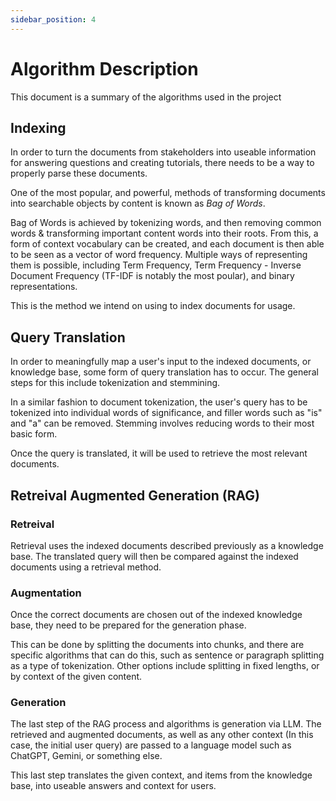 ```yaml
---
sidebar_position: 4
---
```



# Algorithm Description

This document is a summary of the algorithms used in the project

## Indexing

In order to turn the documents from stakeholders into useable information for answering questions and creating tutorials, there needs to be a way to properly parse these documents.

One of the most popular, and powerful, methods of transforming documents into searchable objects by content is known as *Bag of Words*.

Bag of Words is achieved by tokenizing words, and then removing common words & transforming important content words into their roots. From this, a form of context vocabulary can be created, and each document is then able to be seen as a vector of word frequency. Multiple ways of representing them is possible, including Term Frequency, Term Frequency - Inverse Document Frequency (TF-IDF is notably the most poular), and binary representations.

This is the method we intend on using to index documents for usage.

## Query Translation

In order to meaningfully map a user's input to the indexed documents, or knowledge base, some form of query translation has to occur. The general steps for this include tokenization and stemmining. 

In a similar fashion to document tokenization, the user's query has to be tokenized into individual words of significance, and filler words such as "is" and "a" can be removed. Stemming involves reducing words to their most basic form. 

Once the query is translated, it will be used to retrieve the most relevant documents. 

## Retreival Augmented Generation (RAG)

### Retreival

Retrieval uses the indexed documents described previously as a knowledge base. The translated query will then be compared against the indexed documents using a retrieval method.

### Augmentation

Once the correct documents are chosen out of the indexed knowledge base, they need to be prepared for the generation phase.

This can be done by splitting the documents into chunks, and there are specific algorithms that can do this, such as sentence or paragraph splitting as a type of tokenization. Other options include splitting in fixed lengths, or by context of the given content.

### Generation

The last step of the RAG process and algorithms is generation via LLM. The retrieved and augmented documents, as well as any other context (In this case, the initial user query) are passed to a language model such as ChatGPT, Gemini, or something else.

This last step translates the given context, and items from the knowledge base, into useable answers and context for users.
